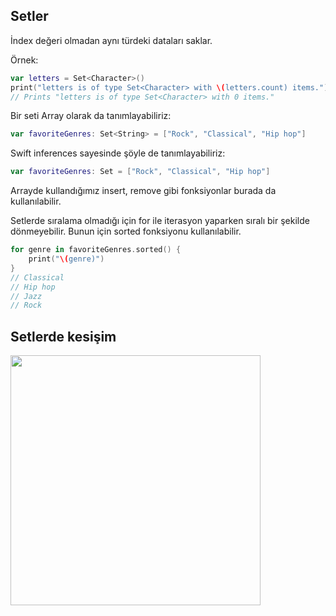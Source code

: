 ## Setler

İndex değeri olmadan aynı türdeki dataları saklar.

Örnek:

```swift
var letters = Set<Character>()
print("letters is of type Set<Character> with \(letters.count) items.")
// Prints "letters is of type Set<Character> with 0 items."
```

Bir seti Array olarak da tanımlayabiliriz:

```swift
var favoriteGenres: Set<String> = ["Rock", "Classical", "Hip hop"]
```

Swift inferences sayesinde şöyle de tanımlayabiliriz:

```swift
var favoriteGenres: Set = ["Rock", "Classical", "Hip hop"]
```

Arrayde kullandığımız insert, remove gibi fonksiyonlar burada da kullanılabilir.

Setlerde sıralama olmadığı için for ile iterasyon yaparken sıralı bir şekilde dönmeyebilir. Bunun için sorted fonksiyonu kullanılabilir.

```swift
for genre in favoriteGenres.sorted() {
    print("\(genre)")
}
// Classical
// Hip hop
// Jazz
// Rock
```

## Setlerde kesişim

<img src="https://docs.swift.org/swift-book/images/setVennDiagram~dark@2x.png" height="400" width="400">